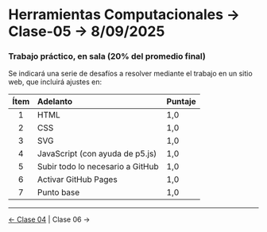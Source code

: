 # Herramientas Computacionales → Clase-05 → 8/09/2025

### Trabajo práctico, en sala (20% del promedio final)

Se indicará una serie de desafíos a resolver mediante el trabajo en un sitio web, que incluirá ajustes en: 

| Ítem | Adelanto | Puntaje |
|:----:|:---------|:--------|
| 1 | HTML | 1,0 |
| 2 | CSS | 1,0|
| 3 | SVG | 1,0 |
| 4 | JavaScript (con ayuda de p5.js) | 1,0 |
| 5 | Subir todo lo necesario a GitHub | 1,0 |
| 6 | Activar GitHub Pages | 1,0 |
| 7 | Punto base | 1,0 |

- - - - - - - -

[← Clase 04](https://github.com/profesorfaco/herramientas/tree/main/clase-04) | Clase 06 →
